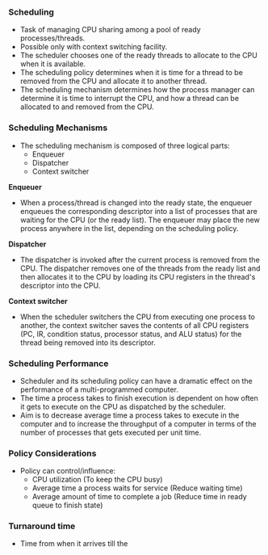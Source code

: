 ### Scheduling
- Task of managing CPU sharing among a pool of ready processes/threads.
- Possible only with context switching facility.
- The scheduler chooses one of the ready threads to allocate to the CPU when it is available.
- The scheduling policy determines when it is time for a thread to be removed from the CPU and allocate it to another thread.
- The scheduling mechanism determines how the process manager can determine it is time to interrupt the CPU, and how a thread can be allocated to and removed from the CPU.

### Scheduling Mechanisms
- The scheduling mechanism is composed of three logical parts:
	- Enqueuer
	- Dispatcher
	- Context switcher

**Enqueuer**
- When a process/thread is changed into the ready state, the enqueuer enqueues the corresponding descriptor into a list of processes that are waiting for the CPU (or the ready list). The enqueuer may place the new process anywhere in the list, depending on the scheduling policy.

**Dispatcher**
- The dispatcher is invoked after the current process is removed from the CPU. The dispatcher removes one of the threads from the ready list and then allocates it to the CPU by loading its CPU registers in the thread's descriptor into the CPU.

**Context switcher**
- When the scheduler switchers the CPU from executing one process to another, the context switcher saves the contents of all CPU registers (PC, IR, condition status, processor status, and ALU status) for the thread being removed into its descriptor.

### Scheduling Performance
- Scheduler and its scheduling policy can have a dramatic effect on the performance of a multi-programmed computer.
- The time a process takes to finish execution is dependent on how often it gets to execute on the CPU as dispatched by the scheduler.
- Aim is to decrease average time a process takes to execute in the computer and to increase the throughput of a computer in terms of the number of processes that gets executed per unit time.

### Policy Considerations
- Policy can control/influence:
	- CPU utilization (To keep the CPU busy)
	- Average time a process waits for service (Reduce waiting time)
	- Average amount of time to complete a job (Reduce time in ready queue to finish state)

### Turnaround time
- Time from when it arrives till the 